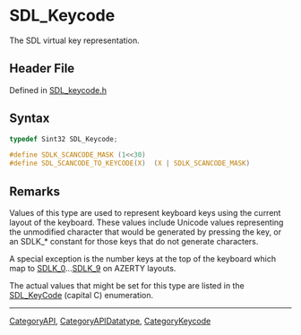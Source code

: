 # SDL_Keycode

The SDL virtual key representation.

## Header File

Defined in [SDL_keycode.h](https://github.com/libsdl-org/SDL/blob/SDL2/include/SDL_keycode.h)

## Syntax

```c
typedef Sint32 SDL_Keycode;

#define SDLK_SCANCODE_MASK (1<<30)
#define SDL_SCANCODE_TO_KEYCODE(X)  (X | SDLK_SCANCODE_MASK)
```

## Remarks

Values of this type are used to represent keyboard keys using the current
layout of the keyboard. These values include Unicode values representing
the unmodified character that would be generated by pressing the key, or an
SDLK_* constant for those keys that do not generate characters.

A special exception is the number keys at the top of the keyboard which map
to [SDLK_0](SDLK_0)...[SDLK_9](SDLK_9) on AZERTY layouts.

The actual values that might be set for this type are listed in the
[SDL_KeyCode](SDL_KeyCode) (capital C) enumeration.

----
[CategoryAPI](CategoryAPI), [CategoryAPIDatatype](CategoryAPIDatatype), [CategoryKeycode](CategoryKeycode)

